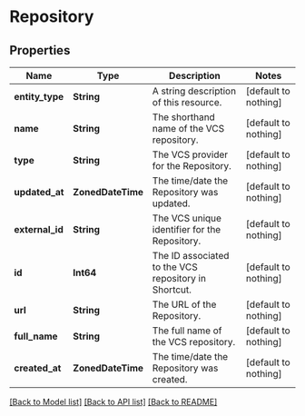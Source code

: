 # Repository


## Properties
Name | Type | Description | Notes
------------ | ------------- | ------------- | -------------
**entity_type** | **String** | A string description of this resource. | [default to nothing]
**name** | **String** | The shorthand name of the VCS repository. | [default to nothing]
**type** | **String** | The VCS provider for the Repository. | [default to nothing]
**updated_at** | **ZonedDateTime** | The time/date the Repository was updated. | [default to nothing]
**external_id** | **String** | The VCS unique identifier for the Repository. | [default to nothing]
**id** | **Int64** | The ID associated to the VCS repository in Shortcut. | [default to nothing]
**url** | **String** | The URL of the Repository. | [default to nothing]
**full_name** | **String** | The full name of the VCS repository. | [default to nothing]
**created_at** | **ZonedDateTime** | The time/date the Repository was created. | [default to nothing]


[[Back to Model list]](../README.md#models) [[Back to API list]](../README.md#api-endpoints) [[Back to README]](../README.md)


